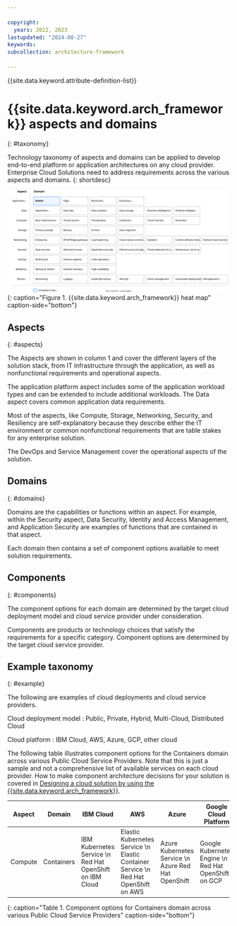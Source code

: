 ```yaml
---

copyright:
  years: 2022, 2023
lastupdated: "2024-08-27"
keywords:
subcollection: architecture-framework

---
```


{{site.data.keyword.attribute-definition-list}}


# {{site.data.keyword.arch_framework}} aspects and domains
{: #taxonomy}

Technology taxonomy of aspects and domains can be applied to develop end-to-end platform or application architectures on any cloud provider. Enterprise Cloud Solutions need to address requirements across the various aspects and domains.
{: shortdesc}

![{{site.data.keyword.arch_framework}} heat map](images/heatmap.svg){: caption="Figure 1. {{site.data.keyword.arch_framework}} heat map" caption-side="bottom"}

## Aspects
{: #aspects}

The Aspects are shown in column 1 and cover the different layers of the solution stack, from IT infrastructure through the application, as well as nonfunctional requirements and operational aspects.

The application platform aspect includes some of the application workload types and can be extended to include additional workloads. The Data aspect covers common application data requirements.

Most of the aspects, like Compute, Storage, Networking, Security, and Resiliency are self-explanatory because they describe either the IT environment or common nonfunctional requirements that are table stakes for any enterprise solution.

The DevOps and Service Management cover the operational aspects of the solution.


## Domains
{: #domains}

Domains are the capabilities or functions within an aspect. For example, within the Security aspect, Data Security, Identity and Access Management, and Application Security are examples of functions that are contained in that aspect.

Each domain then contains a set of component options available to meet solution requirements.

## Components
{: #components}

The component options for each domain are determined by the target cloud deployment model and cloud service provider under consideration.

Components are products or technology choices that satisfy the requirements for a specific category. Component options are determined by the target cloud service provider.

## Example taxonomy
{: #example}

The following are examples of cloud deployments and cloud service providers.

Cloud deployment model
    : Public, Private, Hybrid, Multi-Cloud, Distributed Cloud

Cloud platform
    : IBM Cloud, AWS, Azure, GCP, other cloud

The following table illustrates component options for the Containers domain across various Public Cloud Service Providers. Note that this is just a sample and not a comprehensive list of available services on each cloud provider. How to make component architecture decisions for your solution is covered in [Designing a cloud solution by using the {{site.data.keyword.arch_framework}}](/docs/architecture-framework?topic=architecture-framework-create-solution).

| Aspect             | Domain             | IBM Cloud       | AWS         | Azure       | Google Cloud Platform |
|--------------------|--------------------|-----------------|-------------|-------------|-------------|
| Compute            | Containers         |IBM Kubernetes Service  \n Red Hat OpenShift on IBM Cloud| Elastic Kubernetes Service  \n Elastic Container Service  \n Red Hat OpenShift on AWS| Azure Kubernetes Service  \n Azure Red Hat OpenShift | Google Kubernetes Engine  \n Red Hat OpenShift on GCP|
{: caption="Table 1. Component options for Containers domain across various Public Cloud Service Providers" caption-side="bottom"}
